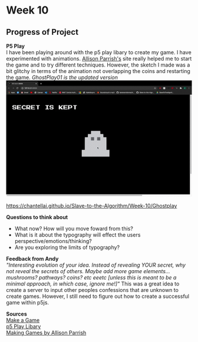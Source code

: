 # Week 10 
## Progress of Project 
__P5 Play__ <br>
I have been playing around with the p5 play libary to create my game. I have experimented with animations. [Allison Parrish's](https://creative-coding.decontextualize.com/making-games-with-p5-play/) site really helped me to start the game and to try different techniques. However, the sketch I made was a bit glitchy in terms of the animation not overlapping the coins and restarting the game. _GhostPlay01 is the updated version_ <br> 
![](https://github.com/ChantelLai/Slave-to-the-Algorithm/blob/master/Week%2010/GhostPlay.gif)

https://chantellai.github.io/Slave-to-the-Algorithm/Week-10/Ghostplay

__Questions to think about__ <br>
- What now? How will you move foward from this? <br>
- What is it about the typography will effect the users perspective/emotions/thinking? <br>
- Are you exploring the limits of typography? 

__Feedback from Andy__ <br>
_"Interesting evolution of your idea. Instead of revealing YOUR secret, why not reveal the secrets of others. Maybe add more game elements... mushrooms? pathways? coins? etc eeetc [unless this is meant to be a minimal approach, in which case, ignore me!]"_ This was a great idea to create a server to input other peoples confessions that are unknown to create games. However, I still need to figure out how to create a successful game within p5js. <br>

__Sources__ <br>
[Make a Game](https://medium.com/@kellylougheed/make-your-first-game-with-p5-js-38bfb308a671)<br>
[p5 Play Libary](https://molleindustria.github.io/p5.play/)<br>
[Making Games by Allison Parrish](https://creative-coding.decontextualize.com/making-games-with-p5-play/) <br>

